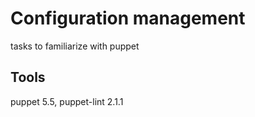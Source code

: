 # Configuration management

tasks to familiarize with puppet

## Tools
puppet 5.5,
puppet-lint 2.1.1
